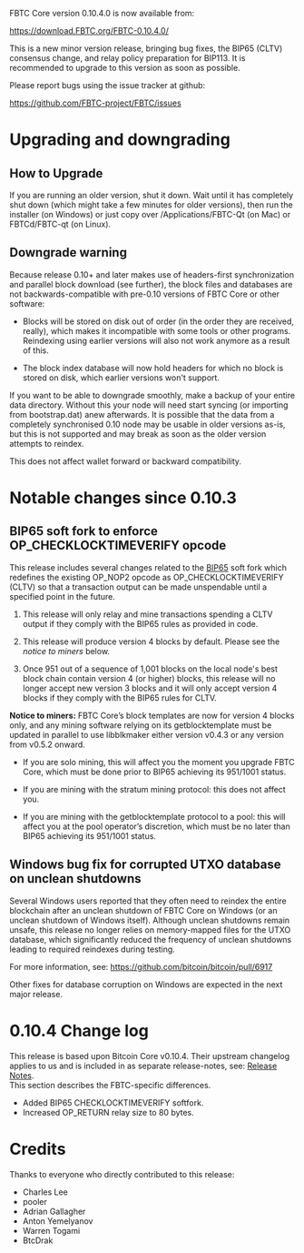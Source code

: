 FBTC Core version 0.10.4.0 is now available from:

  <https://download.FBTC.org/FBTC-0.10.4.0/>

This is a new minor version release, bringing bug fixes, the BIP65
(CLTV) consensus change, and relay policy preparation for BIP113. It is
recommended to upgrade to this version as soon as possible.

Please report bugs using the issue tracker at github:

  <https://github.com/FBTC-project/FBTC/issues>

Upgrading and downgrading
=========================

How to Upgrade
--------------

If you are running an older version, shut it down. Wait until it has completely
shut down (which might take a few minutes for older versions), then run the
installer (on Windows) or just copy over /Applications/FBTC-Qt (on Mac) or
FBTCd/FBTC-qt (on Linux).

Downgrade warning
------------------

Because release 0.10+ and later makes use of headers-first synchronization and
parallel block download (see further), the block files and databases are not
backwards-compatible with pre-0.10 versions of FBTC Core or other software:

* Blocks will be stored on disk out of order (in the order they are
received, really), which makes it incompatible with some tools or
other programs. Reindexing using earlier versions will also not work
anymore as a result of this.

* The block index database will now hold headers for which no block is
stored on disk, which earlier versions won't support.

If you want to be able to downgrade smoothly, make a backup of your entire data
directory. Without this your node will need start syncing (or importing from
bootstrap.dat) anew afterwards. It is possible that the data from a completely
synchronised 0.10 node may be usable in older versions as-is, but this is not
supported and may break as soon as the older version attempts to reindex.

This does not affect wallet forward or backward compatibility.

Notable changes since 0.10.3
============================

BIP65 soft fork to enforce OP_CHECKLOCKTIMEVERIFY opcode
--------------------------------------------------------

This release includes several changes related to the [BIP65][] soft fork
which redefines the existing OP_NOP2 opcode as OP_CHECKLOCKTIMEVERIFY
(CLTV) so that a transaction output can be made unspendable until a
specified point in the future.

1. This release will only relay and mine transactions spending a CLTV
   output if they comply with the BIP65 rules as provided in code.

2. This release will produce version 4 blocks by default. Please see the
   *notice to miners* below.

3. Once 951 out of a sequence of 1,001 blocks on the local node's best block
   chain contain version 4 (or higher) blocks, this release will no
   longer accept new version 3 blocks and it will only accept version 4
   blocks if they comply with the BIP65 rules for CLTV.

**Notice to miners:** FBTC Core’s block templates are now for
version 4 blocks only, and any mining software relying on its
getblocktemplate must be updated in parallel to use libblkmaker either
version v0.4.3 or any version from v0.5.2 onward.

- If you are solo mining, this will affect you the moment you upgrade
  FBTC Core, which must be done prior to BIP65 achieving its 951/1001
  status.

- If you are mining with the stratum mining protocol: this does not
  affect you.

- If you are mining with the getblocktemplate protocol to a pool: this
  will affect you at the pool operator’s discretion, which must be no
  later than BIP65 achieving its 951/1001 status.

[BIP65]: https://github.com/bitcoin/bips/blob/master/bip-0065.mediawiki


Windows bug fix for corrupted UTXO database on unclean shutdowns
----------------------------------------------------------------

Several Windows users reported that they often need to reindex the
entire blockchain after an unclean shutdown of FBTC Core on Windows
(or an unclean shutdown of Windows itself). Although unclean shutdowns
remain unsafe, this release no longer relies on memory-mapped files for
the UTXO database, which significantly reduced the frequency of unclean
shutdowns leading to required reindexes during testing.

For more information, see: <https://github.com/bitcoin/bitcoin/pull/6917>

Other fixes for database corruption on Windows are expected in the
next major release.

0.10.4 Change log
=================

This release is based upon Bitcoin Core v0.10.4.  Their upstream changelog applies to us and
is included in as separate release-notes, see: [Release Notes](release-notes.md).  
This section describes the FBTC-specific differences.

- Added BIP65 CHECKLOCKTIMEVERIFY softfork.
- Increased OP_RETURN relay size to 80 bytes.

Credits
=======

Thanks to everyone who directly contributed to this release:

- Charles Lee
- pooler
- Adrian Gallagher
- Anton Yemelyanov
- Warren Togami
- BtcDrak
